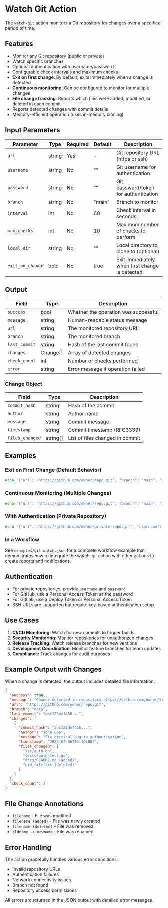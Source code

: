 # Watch Git Action

The `watch-git` action monitors a Git repository for changes over a specified period of time.

## Features

- Monitor any Git repository (public or private)
- Watch specific branches
- Optional authentication with username/password
- Configurable check intervals and maximum checks
- **Exit on first change**: By default, exits immediately when a change is detected
- **Continuous monitoring**: Can be configured to monitor for multiple changes
- **File change tracking**: Reports which files were added, modified, or deleted in each commit
- Reports detected changes with commit details
- Memory-efficient operation (uses in-memory cloning)

## Input Parameters

| Parameter       | Type   | Required | Default | Description                                    |
|----------------|--------|----------|---------|------------------------------------------------|
| `url`          | string | Yes      | -       | Git repository URL (https or ssh)             |
| `username`     | string | No       | ""      | Git username for authentication                |
| `password`     | string | No       | ""      | Git password/token for authentication         |
| `branch`       | string | No       | "main"  | Branch to monitor                              |
| `interval`     | int    | No       | 60      | Check interval in seconds                      |
| `max_checks`   | int    | No       | 10      | Maximum number of checks to perform            |
| `local_dir`    | string | No       | ""      | Local directory to clone to (optional)        |
| `exit_on_change`| bool   | No       | true    | Exit immediately when first change is detected |

## Output

| Field        | Type     | Description                                    |
|-------------|----------|------------------------------------------------|
| `success`   | bool     | Whether the operation was successful           |
| `message`   | string   | Human-readable status message                  |
| `url`       | string   | The monitored repository URL                   |
| `branch`    | string   | The monitored branch                           |
| `last_commit`| string  | Hash of the last commit found                  |
| `changes`   | Change[] | Array of detected changes                      |
| `check_count`| int     | Number of checks performed                     |
| `error`     | string   | Error message if operation failed              |

### Change Object

| Field         | Type     | Description                    |
|--------------|----------|--------------------------------|
| `commit_hash` | string   | Hash of the commit             |
| `author`     | string   | Author name                    |
| `message`    | string   | Commit message                 |
| `timestamp`  | string   | Commit timestamp (RFC3339)     |
| `files_changed`| string[] | List of files changed in commit |

## Examples

### Exit on First Change (Default Behavior)

```bash
echo '{"url": "https://github.com/owner/repo.git", "branch": "main", "interval": 30, "max_checks": 5}' | ./bin/watch-git
```

### Continuous Monitoring (Multiple Changes)

```bash
echo '{"url": "https://github.com/owner/repo.git", "branch": "main", "interval": 30, "max_checks": 10, "exit_on_change": false}' | ./bin/watch-git
```

### With Authentication (Private Repository)

```bash
echo '{"url": "https://github.com/owner/private-repo.git", "username": "your-username", "password": "your-token", "branch": "develop", "interval": 60, "max_checks": 10}' | ./bin/watch-git
```

### In a Workflow

See `examples/git-watch.json` for a complete workflow example that demonstrates how to integrate the watch-git action with other actions to create reports and notifications.

## Authentication

- For private repositories, provide `username` and `password`
- For GitHub, use a Personal Access Token as the password
- For GitLab, use a Deploy Token or Personal Access Token
- SSH URLs are supported but require key-based authentication setup

## Use Cases

1. **CI/CD Monitoring**: Watch for new commits to trigger builds
2. **Security Monitoring**: Monitor repositories for unauthorized changes
3. **Release Tracking**: Watch release branches for new versions
4. **Development Coordination**: Monitor feature branches for team updates
5. **Compliance**: Track changes for audit purposes

## Example Output with Changes

When a change is detected, the output includes detailed file information:

```json
{
  "success": true,
  "message": "Change detected in repository https://github.com/owner/repo.git on branch main - exited early",
  "url": "https://github.com/owner/repo.git",
  "branch": "main",
  "last_commit": "abc123def456...",
  "changes": [
    {
      "commit_hash": "abc123def456...",
      "author": "John Doe",
      "message": "Fix critical bug in authentication",
      "timestamp": "2024-07-06T15:30:00Z",
      "files_changed": [
        "src/auth.go",
        "tests/auth_test.go",
        "docs/README.md (added)",
        "old_file.txt (deleted)"
      ]
    }
  ],
  "check_count": 2
}
```

## File Change Annotations

- `filename` - File was modified
- `filename (added)` - File was newly created
- `filename (deleted)` - File was removed
- `oldname -> newname` - File was renamed

## Error Handling

The action gracefully handles various error conditions:
- Invalid repository URLs
- Authentication failures
- Network connectivity issues
- Branch not found
- Repository access permissions

All errors are returned in the JSON output with detailed error messages.
